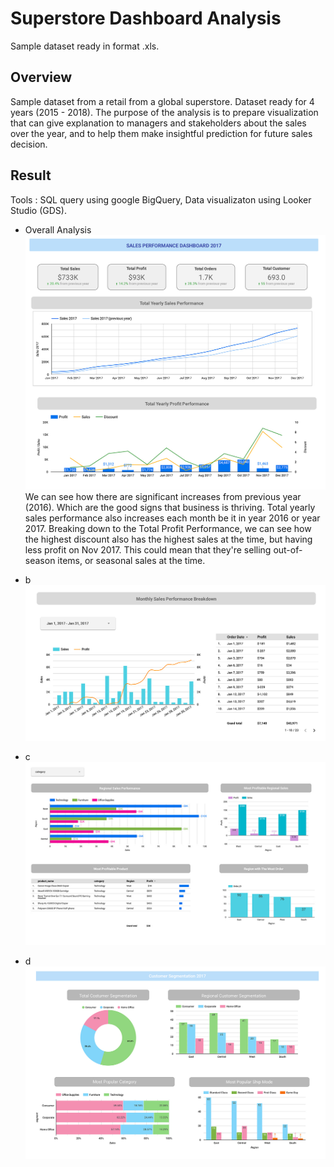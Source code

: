 # Superstore Dashboard Analysis
Sample dataset ready in format .xls.

## Overview
Sample dataset from a retail from a global superstore. Dataset ready for 4 years (2015 - 2018). 
The purpose of the analysis is to prepare visualization that can give explanation to managers and stakeholders about the sales over the year, and to help them make insightful prediction for future sales decision. 

## Result
Tools : SQL query using google BigQuery, Data visualizaton using Looker Studio (GDS). 

- Overall Analysis
![image](images/1.jpg)
We can see how there are significant increases from previous year (2016). Which are the good signs that business is thriving. Total yearly sales performance also increases each month be it in year 2016 or year 2017. Breaking down to the Total Profit Performance, we can see how the highest discount also has the highest sales at the time, but having less profit on Nov 2017. This could mean that they're selling out-of-season items, or seasonal sales at the time. 

- b
![image](images/2.jpg)
- c
![image](images/3.jpg)
- d 
![image](images/4.jpg)

